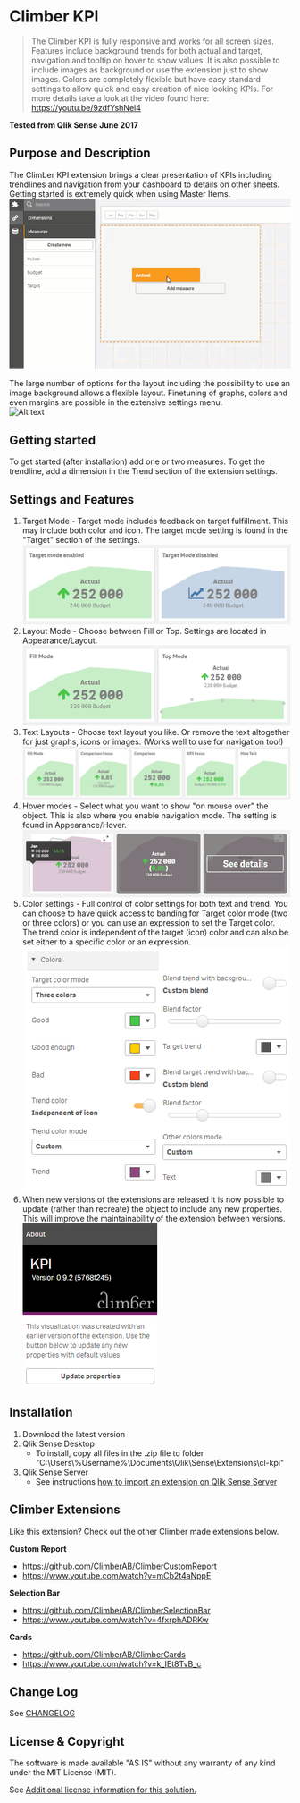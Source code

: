 # Climber KPI
>The Climber KPI is fully responsive and works for all screen sizes. Features include background trends for both actual and target, navigation and tooltip on hover to show values. It is also possible to include images as background or use the extension just to show images. Colors are completely flexible but have easy standard settings to allow quick and easy creation of nice looking KPIs. For more details take a look at the video found here: https://youtu.be/9zdfYshNel4

**Tested from Qlik Sense June 2017**

## Purpose and Description
The Climber KPI extension brings a clear presentation of KPIs including trendlines and navigation from your dashboard to details on other sheets. Getting started is extremely quick when using Master Items.  
![Alt text](./screenshots/samplevideo_CreateObject.gif?raw=true "Sample video of object creation")

The large number of options for the layout including the possibility to use an image background allows a flexible layout. Finetuning of graphs, colors and even margins are possible in the extensive settings menu.  
![Alt text](./screenshots/samplevideo_MainLayouts.gif?raw=true "Sample video of the main layout and hover options")

## Getting started
To get started (after installation) add one or two measures. To get the trendline, add a dimension in the Trend section of the extension settings. 

## Settings and Features
1. Target Mode - Target mode includes feedback on target fulfillment. This may include both color and icon. The target mode setting is found in the "Target" section of the settings.  
![Alt text](./screenshots/screenshot_TargetModeEnabledDisabled.PNG?raw=true "Target Mode Enabled/Disabled")
2. Layout Mode - Choose between Fill or Top. Settings are located in Appearance/Layout.   
![Alt text](./screenshots/screenshot_FillTopMode.PNG?raw=true "Fill or Top Layout Mode")
3. Text Layouts - Choose text layout you like. Or remove the text altogether for just graphs, icons or images. (Works well to use for navigation too!)  
![Alt text](./screenshots/screenshot_TextLayoutModes.PNG?raw=true "Text Layout Alternatives")
4. Hover modes - Select what you want to show "on mouse over" the object. This is also where you enable navigation mode. The setting is found in Appearance/Hover.  
![Alt text](./screenshots/screenshot_HoverModes.PNG?raw=true "Hover mode alternatives")
5. Color settings - Full control of color settings for both text and trend. You can choose to have quick access to banding for Target color mode (two or three colors) or you can use an expression to set the Target color. The trend color is independent of the target (icon) color and can also be set either to a specific color or an expression.  
![Alt text](./screenshots/screenshot_ColorSettings.PNG?raw=true "Color Settings")
5. When new versions of the extensions are released it is now possible to update (rather than recreate) the object to include any new properties. This will improve the maintainability of the extension between versions.  
![Alt text](./screenshots/screenshot_UpdateProperties.PNG?raw=true "Color Settings")

## Installation

1. Download the latest version
2. Qlik Sense Desktop
	* To install, copy all files in the .zip file to folder "C:\Users\\%Username%\Documents\Qlik\Sense\Extensions\cl-kpi"
3. Qlik Sense Server
	* See instructions [how to import an extension on Qlik Sense Server](http://help.qlik.com/en-US/sense/3.2/Subsystems/ManagementConsole/Content/import-extensions.htm)

## Climber Extensions
Like this extension? Check out the other Climber made extensions below.

**Custom Report**
* https://github.com/ClimberAB/ClimberCustomReport
* https://www.youtube.com/watch?v=mCb2t4aNppE

**Selection Bar**
* https://github.com/ClimberAB/ClimberSelectionBar
* https://www.youtube.com/watch?v=4fxrphADRKw

**Cards**
* https://github.com/ClimberAB/ClimberCards
* https://www.youtube.com/watch?v=k_IEt8TvB_c

## Change Log

See [CHANGELOG](CHANGELOG.yml)

## License & Copyright
The software is made available "AS IS" without any warranty of any kind under the MIT License (MIT).

See [Additional license information for this solution.](LICENSE.md)





